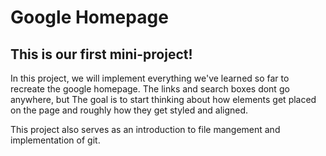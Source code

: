 # Google Homepage
## This is our **first** mini-project!

In this project, we will implement everything we've learned so far to recreate the google homepage. The links and search boxes dont go anywhere, but The goal is to start thinking about how elements get placed on the page and roughly how they get styled and aligned. 

This project also serves as an introduction to file mangement and implementation of git.
